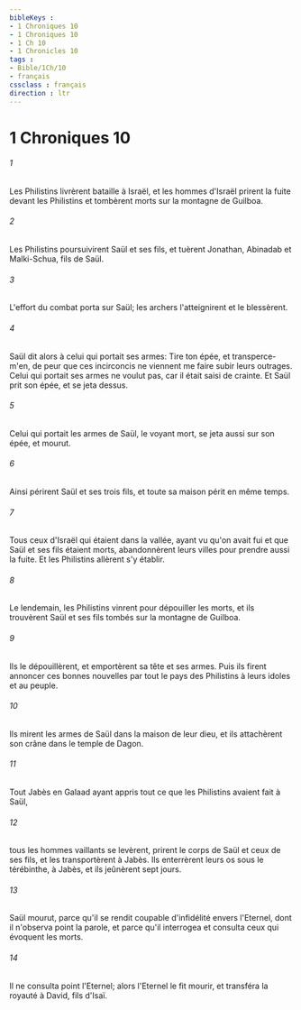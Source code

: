 ```yaml
---
bibleKeys : 
- 1 Chroniques 10
- 1 Chroniques 10
- 1 Ch 10
- 1 Chronicles 10
tags : 
- Bible/1Ch/10
- français
cssclass : français
direction : ltr
---
```


# 1 Chroniques 10

###### 1
Les Philistins livrèrent bataille à Israël, et les hommes d'Israël prirent la fuite devant les Philistins et tombèrent morts sur la montagne de Guilboa.
###### 2
Les Philistins poursuivirent Saül et ses fils, et tuèrent Jonathan, Abinadab et Malki-Schua, fils de Saül.
###### 3
L'effort du combat porta sur Saül; les archers l'atteignirent et le blessèrent.
###### 4
Saül dit alors à celui qui portait ses armes: Tire ton épée, et transperce-m'en, de peur que ces incirconcis ne viennent me faire subir leurs outrages. Celui qui portait ses armes ne voulut pas, car il était saisi de crainte. Et Saül prit son épée, et se jeta dessus.
###### 5
Celui qui portait les armes de Saül, le voyant mort, se jeta aussi sur son épée, et mourut.
###### 6
Ainsi périrent Saül et ses trois fils, et toute sa maison périt en même temps.
###### 7
Tous ceux d'Israël qui étaient dans la vallée, ayant vu qu'on avait fui et que Saül et ses fils étaient morts, abandonnèrent leurs villes pour prendre aussi la fuite. Et les Philistins allèrent s'y établir.
###### 8
Le lendemain, les Philistins vinrent pour dépouiller les morts, et ils trouvèrent Saül et ses fils tombés sur la montagne de Guilboa.
###### 9
Ils le dépouillèrent, et emportèrent sa tête et ses armes. Puis ils firent annoncer ces bonnes nouvelles par tout le pays des Philistins à leurs idoles et au peuple.
###### 10
Ils mirent les armes de Saül dans la maison de leur dieu, et ils attachèrent son crâne dans le temple de Dagon.
###### 11
Tout Jabès en Galaad ayant appris tout ce que les Philistins avaient fait à Saül,
###### 12
tous les hommes vaillants se levèrent, prirent le corps de Saül et ceux de ses fils, et les transportèrent à Jabès. Ils enterrèrent leurs os sous le térébinthe, à Jabès, et ils jeûnèrent sept jours.
###### 13
Saül mourut, parce qu'il se rendit coupable d'infidélité envers l'Eternel, dont il n'observa point la parole, et parce qu'il interrogea et consulta ceux qui évoquent les morts.
###### 14
Il ne consulta point l'Eternel; alors l'Eternel le fit mourir, et transféra la royauté à David, fils d'Isaï.
